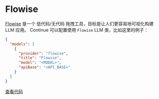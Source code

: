 # Flowise

[Flowise](https://flowiseai.com/) 是一个 低代码/无代码 拖拽工具，目标是让人们更容易地可视化构建 LLM 应用。 Continue 可以配置使用 `Flowise` LLM 类，比如这里的例子：

```json title="config.json"
{
  "models": [
    {
      "provider": "flowise",
      "title": "Flowise",
      "model": "<MODEL>",
      "apiBase": "<API_BASE>"
    }
  ]
}
```

[查看代码](https://github.com/continuedev/continue/blob/main/core/llm/llms/Flowise.ts)
